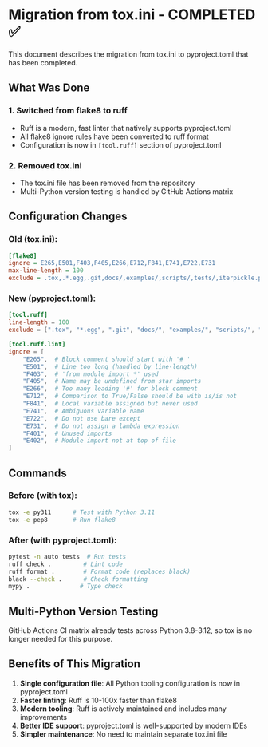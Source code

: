 # Migration from tox.ini - COMPLETED ✅

This document describes the migration from tox.ini to pyproject.toml that has been completed.

## What Was Done

### 1. Switched from flake8 to ruff
- Ruff is a modern, fast linter that natively supports pyproject.toml
- All flake8 ignore rules have been converted to ruff format
- Configuration is now in `[tool.ruff]` section of pyproject.toml

### 2. Removed tox.ini
- The tox.ini file has been removed from the repository
- Multi-Python version testing is handled by GitHub Actions matrix

## Configuration Changes

### Old (tox.ini):
```ini
[flake8]
ignore = E265,E501,F403,F405,E266,E712,F841,E741,E722,E731
max-line-length = 100
exclude = .tox,.*.egg,.git,docs/,examples/,scripts/,tests/,iterpickle.py
```

### New (pyproject.toml):
```toml
[tool.ruff]
line-length = 100
exclude = [".tox", "*.egg", ".git", "docs/", "examples/", "scripts/", "tests/", "iterpickle.py", "venv/", "server/"]

[tool.ruff.lint]
ignore = [
    "E265",  # Block comment should start with '# '
    "E501",  # Line too long (handled by line-length)
    "F403",  # 'from module import *' used
    "F405",  # Name may be undefined from star imports
    "E266",  # Too many leading '#' for block comment
    "E712",  # Comparison to True/False should be with is/is not
    "F841",  # Local variable assigned but never used
    "E741",  # Ambiguous variable name
    "E722",  # Do not use bare except
    "E731",  # Do not assign a lambda expression
    "F401",  # Unused imports
    "E402",  # Module import not at top of file
]
```

## Commands

### Before (with tox):
```bash
tox -e py311      # Test with Python 3.11
tox -e pep8       # Run flake8
```

### After (with pyproject.toml):
```bash
pytest -n auto tests  # Run tests
ruff check .         # Lint code
ruff format .        # Format code (replaces black)
black --check .      # Check formatting
mypy .              # Type check
```

## Multi-Python Version Testing

GitHub Actions CI matrix already tests across Python 3.8-3.12, so tox is no longer needed for this purpose.

## Benefits of This Migration

1. **Single configuration file**: All Python tooling configuration is now in pyproject.toml
2. **Faster linting**: Ruff is 10-100x faster than flake8
3. **Modern tooling**: Ruff is actively maintained and includes many improvements
4. **Better IDE support**: pyproject.toml is well-supported by modern IDEs
5. **Simpler maintenance**: No need to maintain separate tox.ini file
